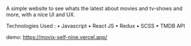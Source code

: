A simple website to see whats the latest about movies and tv-shows and more, with a nice UI and UX.

Technologies Used : 
• Javascript
• React JS
• Redux
• SCSS
• TMDB API


demo: https://movix-self-nine.vercel.app/
